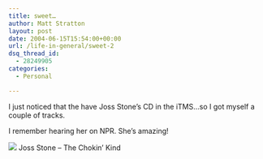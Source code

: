 ```yaml
---
title: sweet…
author: Matt Stratton
layout: post
date: 2004-06-15T15:54:00+00:00
url: /life-in-general/sweet-2
dsq_thread_id:
  - 28249905
categories:
  - Personal

---
```

I just noticed that the have Joss Stone&#8217;s CD in the iTMS&#8230;so I got myself a couple of tracks.

I remember hearing her on NPR. She&#8217;s amazing!

[![][1]][2] Joss Stone &#8211; The Chokin&#8217; Kind</span>

 [1]: http://ax.phobos.apple.com.edgesuite.net/images/iTunes.gif
 [2]: http://www.itunes.com